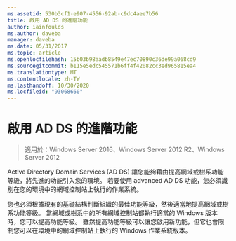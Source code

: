 ```yaml
---
ms.assetid: 530b3cf1-e907-4556-92ab-c9dc4aee7b56
title: 啟用 AD DS 的進階功能
author: iainfoulds
ms.author: daveba
manager: daveba
ms.date: 05/31/2017
ms.topic: article
ms.openlocfilehash: 15b03b98aadb8549e47ec70890c36de99a068cd9
ms.sourcegitcommit: b115e5edc545571b6ff4f42082cc3ed965815ea4
ms.translationtype: MT
ms.contentlocale: zh-TW
ms.lasthandoff: 10/30/2020
ms.locfileid: "93068660"
---
```

# <a name="enabling-advanced-features-for-ad-ds"></a>啟用 AD DS 的進階功能

>適用於：Windows Server 2016、Windows Server 2012 R2、Windows Server 2012

Active Directory Domain Services (AD DS) 讓您能夠藉由提高網域或樹系功能等級，將先進的功能引入您的環境。 若要使用 advanced AD DS 功能，您必須識別在您的環境中的網域控制站上執行的作業系統。

您也必須根據現有的基礎結構判斷組織的最佳功能等級，然後適當地提高網域或樹系功能等級。 當網域或樹系中的所有網域控制站都執行適當的 Windows 版本時，您可以提高功能等級。 雖然提高功能等級可以讓您啟用新功能，但它也會限制您可以在環境中的網域控制站上執行的 Windows 作業系統版本。




